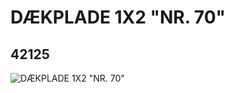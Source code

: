 # DÆKPLADE 1X2 "NR. 70"
## 42125
![DÆKPLADE 1X2 "NR. 70"](https://lc-www-live-s.legocdn.com/media/bricks/5/2/6021512.jpg)